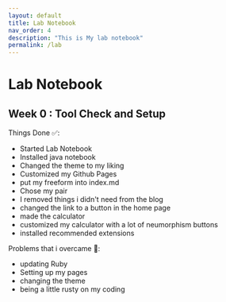 ```yaml
---
layout: default
title: Lab Notebook
nav_order: 4
description: "This is My lab notebook"
permalink: /lab
---
```


# Lab Notebook

## Week 0 : Tool Check and Setup

Things Done ✅: 
- Started Lab Notebook
- Installed java notebook
- Changed the theme to my liking
- Customized my Github Pages
- put my freeform into index.md
- Chose my pair
- I removed things i didn't need from the blog
- changed the link to a button in the home page
- made the calculator
- customized my calculator with a lot of neumorphism buttons
- installed recommended extensions 


Problems that i overcame 💪:
- updating Ruby
- Setting up my pages
- changing the theme
- being a little rusty on my coding
